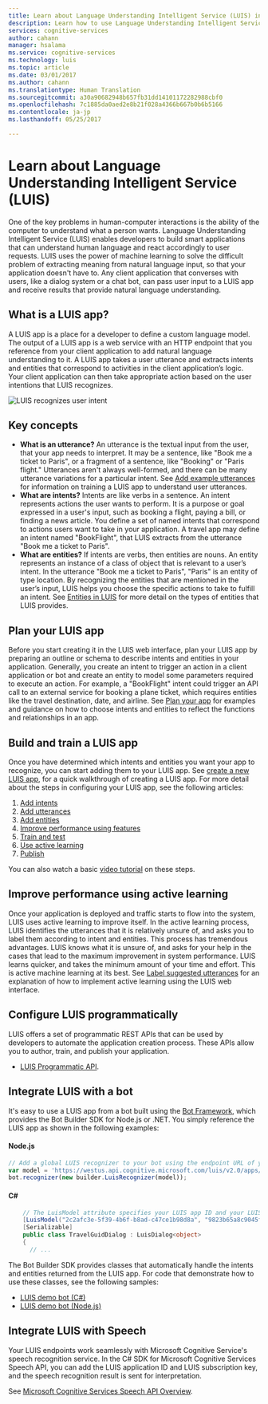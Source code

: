 ```yaml
---
title: Learn about Language Understanding Intelligent Service (LUIS) in Azure | Microsoft Docs
description: Learn how to use Language Understanding Intelligent Service (LUIS) to bring the power of machine learning to your applications.
services: cognitive-services
author: cahann
manager: hsalama
ms.service: cognitive-services
ms.technology: luis
ms.topic: article
ms.date: 03/01/2017
ms.author: cahann
ms.translationtype: Human Translation
ms.sourcegitcommit: a30a90682948b657fb31dd14101172282988cbf0
ms.openlocfilehash: 7c1885da0aed2e8b21f028a4366b667b0b6b5166
ms.contentlocale: ja-jp
ms.lasthandoff: 05/25/2017

---
```


# <a name="learn-about-language-understanding-intelligent-service-luis"></a>Learn about Language Understanding Intelligent Service (LUIS)

One of the key problems in human-computer interactions is the ability of the computer to understand what a person wants. Language Understanding Intelligent Service (LUIS) enables developers to build smart applications that can understand human language and react accordingly to user requests. LUIS uses the power of machine learning to solve the difficult problem of extracting meaning from natural language input, so that your application doesn't have to. Any client application that converses with users, like a dialog system or a chat bot, can pass user input to a LUIS app and receive results that provide natural language understanding. 

## <a name="what-is-a-luis-app"></a>What is a LUIS app?

A LUIS app is a place for a developer to define a custom language model. The output of a LUIS app is a web service with an HTTP endpoint that you reference from your client application to add natural language understanding to it. A LUIS app takes a user utterance and extracts intents and entities that correspond to activities in the client application’s logic. Your client application can then take appropriate action based on the user intentions that LUIS recognizes.

![LUIS recognizes user intent](./media/luis-overview/luis-overview-process.png)

## <a name="key-concepts"></a>Key concepts

* **What is an utterance?** An utterance is the textual input from the user, that your app needs to interpret. It may be a sentence, like "Book me a ticket to Paris", or a fragment of a sentence, like "Booking" or "Paris flight." Utterances aren't always well-formed, and there can be many utterance variations for a particular intent. See [Add example utterances][add-example-utterances] for information on training a LUIS app to understand user utterances.
* **What are intents?** Intents are like verbs in a sentence. An intent represents actions the user wants to perform. It is a purpose or goal expressed in a user's input, such as booking a flight, paying a bill, or finding a news article. You define a set of named intents that correspond to actions users want to take in your application. A travel app may define an intent named "BookFlight", that LUIS extracts from the utterance "Book me a ticket to Paris".
* **What are entities?** If intents are verbs, then entities are nouns. An entity represents an instance of a class of object that is relevant to a user’s intent. In the utterance "Book me a ticket to Paris", "Paris" is an entity of type location. By recognizing the entities that are mentioned in the user’s input, LUIS helps you choose the specific actions to take to fulfill an intent. See [Entities in LUIS](luis-concept-entity-types.md) for more detail on the types of entities that LUIS provides.

## <a name="plan-your-luis-app"></a>Plan your LUIS app
Before you start creating it in the LUIS web interface, plan your LUIS app by preparing an outline or schema to describe intents and entities in your application. Generally, you create an intent to trigger an action in a client application or bot and create an entity to model some parameters required to execute an action. For example, a "BookFlight" intent could trigger an API call to an external service for booking a plane ticket, which requires entities like the travel destination, date, and airline. See [Plan your app](Plan-your-app.md) for examples and guidance on how to choose intents and entities to reflect the functions and relationships in an app. 

## <a name="build-and-train-a-luis-app"></a>Build and train a LUIS app
Once you have determined which intents and entities you want your app to recognize, you can start adding them to your LUIS app. See [create a new LUIS app](LUIS-get-started-create-app.md), for a quick walkthrough of creating a LUIS app.<!-- that you can monitor using the [Dashboard](App-Dashboard.md)-->
For more detail about the steps in configuring your LUIS app, see the following articles:
1.    [Add intents](Add-intents.md)
2.  [Add utterances](Add-example-utterances.md)
3.    [Add entities](Add-entities.md)
4.  [Improve performance using features](Add-Features.md)
5.    [Train and test](Train-Test.md)
6.  [Use active learning](label-suggested-utterances.md)
7.    [Publish](PublishApp.md)

You can also watch a basic [video tutorial](https://www.youtube.com/watch?v=jWeLajon9M8&index=4&list=PLD7HFcN7LXRdHkFBFu4stPPeWJcQ0VFLx) on these steps.

## <a name="improve-performance-using-active-learning"></a>Improve performance using active learning
Once your application is deployed and traffic starts to flow into the system, LUIS uses active learning to improve itself. In the active learning process, LUIS identifies the utterances that it is relatively unsure of, and asks you to label them according to intent and entities. This process has tremendous advantages. LUIS knows what it is unsure of, and asks for your help in the cases that lead to the maximum improvement in system performance. LUIS learns quicker, and takes the minimum amount of your time and effort. This is active machine learning at its best. See [Label suggested utterances][label-suggested-utterances] for an explanation of how to implement active learning using the LUIS web interface.

## <a name="configure-luis-programmatically"></a>Configure LUIS programmatically
LUIS offers a set of programmatic REST APIs that can be used by developers to automate the application creation process. These APIs allow you to author, train,  and publish your application.

* [LUIS Programmatic API](https://dev.projectoxford.ai/docs/services/56d95961e597ed0f04b76e58/operations/5739a8c71984550500affdfa).

## <a name="integrate-luis-with-a-bot"></a>Integrate LUIS with a bot
It's easy to use a LUIS app from a bot built using the [Bot Framework](https://docs.microsoft.com/bot-framework/), which provides the Bot Builder SDK for Node.js or .NET. You simply reference the LUIS app as shown in the following examples:

#### <a name="nodejs"></a>Node.js 
```javascript
// Add a global LUIS recognizer to your bot using the endpoint URL of your LUIS app
var model = 'https://westus.api.cognitive.microsoft.com/luis/v2.0/apps/2c2afc3e-5f39-4b6f-b8ad-c47ce1b98d8a?subscription-key=9823b65a8c9045f8bce7fee87a5e1fbc';
bot.recognizer(new builder.LuisRecognizer(model));
```

#### <a name="c"></a>C#
```cs
    // The LuisModel attribute specifies your LUIS app ID and your LUIS subscription key
    [LuisModel("2c2afc3e-5f39-4b6f-b8ad-c47ce1b98d8a", "9823b65a8c9045f8bce7fee87a5e1fbc")]
    [Serializable]
    public class TravelGuidDialog : LuisDialog<object>
    {
      // ...
```

The Bot Builder SDK provides classes that automatically handle the intents and entities returned from the LUIS app. For code that demonstrate how to use these classes, see the following samples:

*    [LUIS demo bot (C#)](https://github.com/Microsoft/BotBuilder-Samples/tree/master/CSharp/intelligence-LUIS)
*    [LUIS demo bot (Node.js)](https://github.com/Microsoft/BotBuilder-Samples/tree/master/Node/intelligence-LUIS) 


## <a name="integrate-luis-with-speech"></a>Integrate LUIS with Speech
Your LUIS endpoints work seamlessly with Microsoft Cognitive Service's speech recognition service. In the C# SDK for Microsoft Cognitive Services Speech API, you can add the LUIS application ID and LUIS subscription key, and the speech recognition result is sent for interpretation. 

See [Microsoft Cognitive Services Speech API Overview](../Speech/Home.md).

<!-- Reference-style links -->
[add-example-utterances]: https://docs.microsoft.com/azure/cognitive-services/luis/add-example-utterances
[pre-built-entities]: https://docs.microsoft.com/azure/cognitive-services/luis/pre-builtentities
[label-suggested-utterances]: label-suggested-utterances.md

<!-- this link not working 5/8 -->
[cs-speech-service]: https://www.microsoft.com/cognitive-services/speech-api
